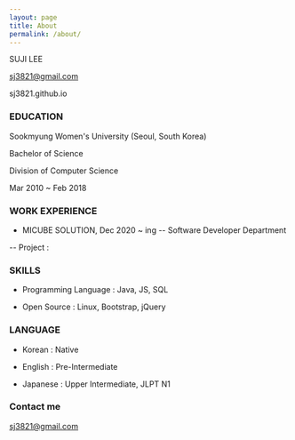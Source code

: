 ```yaml
---
layout: page
title: About
permalink: /about/
---
```


SUJI LEE

sj3821@gmail.com

sj3821.github.io


### EDUCATION
Sookmyung Women's University (Seoul, South Korea)

Bachelor of Science

Division of Computer Science

Mar 2010 ~ Feb 2018


### WORK EXPERIENCE

- MICUBE SOLUTION, Dec 2020 ~ ing
-- Software Developer Department

-- Project :

### SKILLS

- Programming Language : Java, JS, SQL

- Open Source : Linux, Bootstrap, jQuery


### LANGUAGE

- Korean : Native

- English : Pre-Intermediate

- Japanese : Upper Intermediate, JLPT N1


### Contact me

[sj3821@gmail.com](mailto:sj3821@gmail.com)
